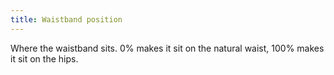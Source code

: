 ```yaml
---
title: Waistband position
---
```


Where the waistband sits. 0% makes it sit on the natural waist, 100% makes it sit on the hips.